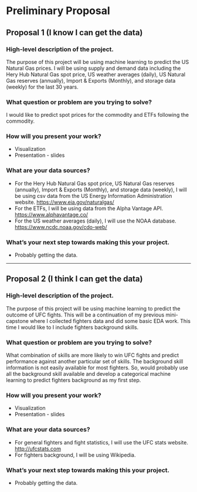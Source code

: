 # Preliminary Proposal
## Proposal 1 (I know I can get the data)

### High-level description of the project.

The purpose of this project will be using machine learning to predict the US Natural Gas prices. I will be using supply and demand data including the Hery Hub Natural Gas spot price, US weather averages (daily), US Natural Gas reserves (annually), Import & Exports (Monthly), and storage data (weekly) for the last 30 years.
### What question or problem are you trying to solve?

I would like to predict spot prices for the commodity and ETFs following the commodity. 

### How will you present your work?

- Visualization
- Presentation - slides

### What are your data sources?
- For the Hery Hub Natural Gas spot price, US Natural Gas reserves (annually), Import & Exports (Monthly), and storage data (weekly), I will be using csv data from the US Energy Information Administration website. https://www.eia.gov/naturalgas/
- For the ETFs, I will be using data from the Alpha Vantage API. https://www.alphavantage.co/
- For the US weather averages (daily), I will use the NOAA database. https://www.ncdc.noaa.gov/cdo-web/

### What’s your next step towards making this your project.
- Probably getting the data.


_________________________________________________________________________________________________________________________

## Proposal 2 (I think I can get the data)

### High-level description of the project.

The purpose of this project will be using machine learning to predict the outcome of UFC fights. This will be a continuation of my previous mini-capstone where I collected fighters data and did some basic EDA work. This time I would like to I include fighters background skills.

### What question or problem are you trying to solve?

What combination of skills are more likely to win UFC fights and predict performance against another particular set of skills. The background skill information is not easily available for most fighters. So, would probably use all the background skill available and develop a categorical machine learning to predict fighters background as my first step. 

### How will you present your work?

- Visualization
- Presentation - slides

### What are your data sources?

- For general fighters and fight statistics, I will use the UFC stats website. http://ufcstats.com
- For fighters background, I will be using Wikipedia. 

### What’s your next step towards making this your project.
- Probably getting the data.

